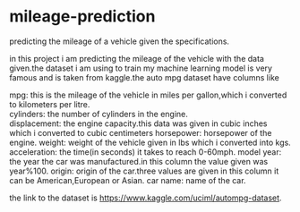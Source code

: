 # mileage-prediction
predicting the mileage of a vehicle given the specifications.

in this project i am predicting the mileage of the vehicle with the data given.the dataset i am using to train my machine learning model is very famous and is taken from kaggle.the auto mpg dataset have columns like 

mpg: this is the mileage of the vehicle in miles per gallon,which i converted to kilometers per litre.\
cylinders: the number of cylinders in the engine.\
displacement: the engine capacity.this data was given in cubic inches which i converted to cubic centimeters
horsepower: horsepower of the engine.
weight: weight of the vehicle given in lbs which i converted into kgs.
acceleration: the time(in seconds) it takes to reach 0-60mph.
model year: the year the car was manufactured.in this column the value given was year%100.
origin: origin of the car.three values are given in this column it can be American,European or Asian.
car name: name of the car.

the link to the dataset is https://www.kaggle.com/uciml/autompg-dataset.



